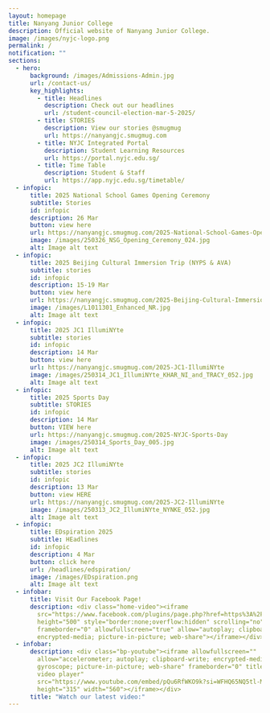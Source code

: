 ```yaml
---
layout: homepage
title: Nanyang Junior College
description: Official website of Nanyang Junior College.
image: /images/nyjc-logo.png
permalink: /
notification: ""
sections:
  - hero:
      background: /images/Admissions-Admin.jpg
      url: /contact-us/
      key_highlights:
        - title: Headlines
          description: Check out our headlines
          url: /student-council-election-mar-5-2025/
        - title: STORIES
          description: View our stories @smugmug
          url: https://nanyangjc.smugmug.com
        - title: NYJC Integrated Portal
          description: Student Learning Resources
          url: https://portal.nyjc.edu.sg/
        - title: Time Table
          description: Student & Staff
          url: https://app.nyjc.edu.sg/timetable/
  - infopic:
      title: 2025 National School Games Opening Ceremony
      subtitle: Stories
      id: infopic
      description: 26 Mar
      button: view here
      url: https://nanyangjc.smugmug.com/2025-National-School-Games-Opening-Ceremony
      image: /images/250326_NSG_Opening_Ceremony_024.jpg
      alt: Image alt text
  - infopic:
      title: 2025 Beijing Cultural Immersion Trip (NYPS & AVA)
      subtitle: stories
      id: infopic
      description: 15-19 Mar
      button: view here
      url: https://nanyangjc.smugmug.com/2025-Beijing-Cultural-Immersion-Trip-NYPS-AVA
      image: /images/L1011301_Enhanced_NR.jpg
      alt: Image alt text
  - infopic:
      title: 2025 JC1 IllumiNYte
      subtitle: stories
      id: infopic
      description: 14 Mar
      button: view here
      url: https://nanyangjc.smugmug.com/2025-JC1-IllumiNYte
      image: /images/250314_JC1_IllumiNYte_KHAR_NI_and_TRACY_052.jpg
      alt: Image alt text
  - infopic:
      title: 2025 Sports Day
      subtitle: STORIES
      id: infopic
      description: 14 Mar
      button: VIEW here
      url: https://nanyangjc.smugmug.com/2025-NYJC-Sports-Day
      image: /images/250314_Sports_Day_005.jpg
      alt: Image alt text
  - infopic:
      title: 2025 JC2 IllumiNYte
      subtitle: stories
      id: infopic
      description: 13 Mar
      button: view HERE
      url: https://nanyangjc.smugmug.com/2025-JC2-IllumiNYte
      image: /images/250313_JC2_IllumiNYte_NYNKE_052.jpg
      alt: Image alt text
  - infopic:
      title: EDspiration 2025
      subtitle: HEadlines
      id: infopic
      description: 4 Mar
      button: click here
      url: /headlines/edspiration/
      image: /images/EDspiration.png
      alt: Image alt text
  - infobar:
      title: Visit Our Facebook Page!
      description: <div class="home-video"><iframe
        src="https://www.facebook.com/plugins/page.php?href=https%3A%2F%2Fwww.facebook.com%2FNanyangjc%2F&tabs=timeline&width=340&height=500&small_header=false&adapt_container_width=true&hide_cover=false&show_facepile=true&appId"
        height="500" style="border:none;overflow:hidden" scrolling="no"
        frameborder="0" allowfullscreen="true" allow="autoplay; clipboard-write;
        encrypted-media; picture-in-picture; web-share"></iframe></div>
  - infobar:
      description: <div class="bp-youtube"><iframe allowfullscreen=""
        allow="accelerometer; autoplay; clipboard-write; encrypted-media;
        gyroscope; picture-in-picture; web-share" frameborder="0" title="YouTube
        video player"
        src="https://www.youtube.com/embed/pQu6RfWKO9k?si=WFHQ65NQ5tl-M84f"
        height="315" width="560"></iframe></div>
      title: "Watch our latest video:"
---
```

